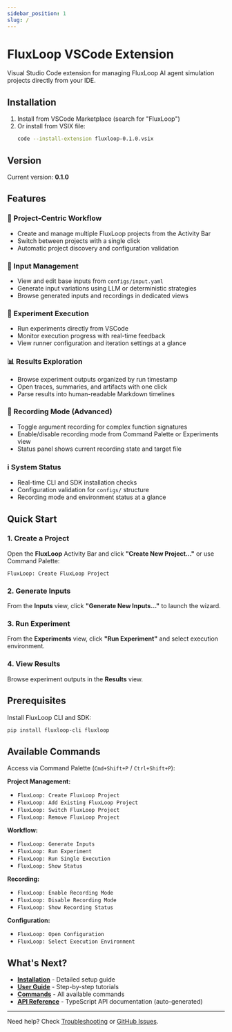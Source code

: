 ```yaml
---
sidebar_position: 1
slug: /
---
```


# FluxLoop VSCode Extension

Visual Studio Code extension for managing FluxLoop AI agent simulation projects directly from your IDE.

## Installation

1. Install from VSCode Marketplace (search for "FluxLoop")
2. Or install from VSIX file:
   ```bash
   code --install-extension fluxloop-0.1.0.vsix
   ```

## Version

Current version: **0.1.0**

## Features

### 🎯 Project-Centric Workflow
- Create and manage multiple FluxLoop projects from the Activity Bar
- Switch between projects with a single click
- Automatic project discovery and configuration validation

### 📝 Input Management
- View and edit base inputs from `configs/input.yaml`
- Generate input variations using LLM or deterministic strategies
- Browse generated inputs and recordings in dedicated views

### 🧪 Experiment Execution
- Run experiments directly from VSCode
- Monitor execution progress with real-time feedback
- View runner configuration and iteration settings at a glance

### 📊 Results Exploration
- Browse experiment outputs organized by run timestamp
- Open traces, summaries, and artifacts with one click
- Parse results into human-readable Markdown timelines

### 🔴 Recording Mode (Advanced)
- Toggle argument recording for complex function signatures
- Enable/disable recording mode from Command Palette or Experiments view
- Status panel shows current recording state and target file

### ℹ️ System Status
- Real-time CLI and SDK installation checks
- Configuration validation for `configs/` structure
- Recording mode and environment status at a glance

## Quick Start

### 1. Create a Project

Open the **FluxLoop** Activity Bar and click **"Create New Project…"** or use Command Palette:

```
FluxLoop: Create FluxLoop Project
```

### 2. Generate Inputs

From the **Inputs** view, click **"Generate New Inputs…"** to launch the wizard.

### 3. Run Experiment

From the **Experiments** view, click **"Run Experiment"** and select execution environment.

### 4. View Results

Browse experiment outputs in the **Results** view.

## Prerequisites

Install FluxLoop CLI and SDK:

```bash
pip install fluxloop-cli fluxloop
```

## Available Commands

Access via Command Palette (`Cmd+Shift+P` / `Ctrl+Shift+P`):

**Project Management:**
- `FluxLoop: Create FluxLoop Project`
- `FluxLoop: Add Existing FluxLoop Project`
- `FluxLoop: Switch FluxLoop Project`
- `FluxLoop: Remove FluxLoop Project`

**Workflow:**
- `FluxLoop: Generate Inputs`
- `FluxLoop: Run Experiment`
- `FluxLoop: Run Single Execution`
- `FluxLoop: Show Status`

**Recording:**
- `FluxLoop: Enable Recording Mode`
- `FluxLoop: Disable Recording Mode`
- `FluxLoop: Show Recording Status`

**Configuration:**
- `FluxLoop: Open Configuration`
- `FluxLoop: Select Execution Environment`

## What's Next?

- **[Installation](./getting-started/installation)** - Detailed setup guide
- **[User Guide](./user-guide/creating-projects)** - Step-by-step tutorials
- **[Commands](./commands/project-commands)** - All available commands
- **[API Reference](./api)** - TypeScript API documentation (auto-generated)

---

Need help? Check [Troubleshooting](./troubleshooting) or [GitHub Issues](https://github.com/chuckgu/fluxloop/issues).

